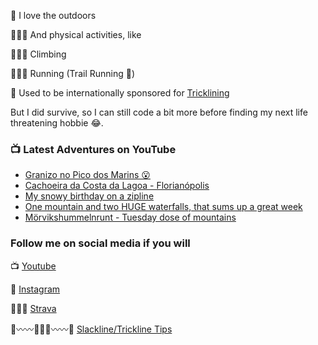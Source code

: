 🌄 I love the outdoors 

🤸🏼‍♂️ And physical activities, like

🧗🏻‍♂️ Climbing

🏃🏻‍♂️ Running (Trail Running 💚)

🎢 Used to be internationally sponsored for [Tricklining](https://youtu.be/AwZD0W4QY4c)

But I did survive, so I can still code a bit more before finding my next life threatening hobbie 😂.

### 📺 Latest Adventures on YouTube

<!-- YOUTUBE:START -->
- [Granizo no Pico dos Marins 😮](https://www.youtube.com/watch?v=3Kz_V8XWo0k)
- [Cachoeira da Costa da Lagoa - Florianópolis](https://www.youtube.com/watch?v=shjOecDtkAM)
- [My snowy birthday on a zipline](https://www.youtube.com/watch?v=hchZUroifz4)
- [One mountain and two HUGE waterfalls, that sums up a great week](https://www.youtube.com/watch?v=KdLxy1qNiYc)
- [Mörvikshummelnrunt - Tuesday dose of mountains](https://www.youtube.com/watch?v=VsxLycwIgXE)
<!-- YOUTUBE:END -->

### Follow me on social media if you will
📺 [Youtube](https://www.youtube.com/decabecanomato/?sub_confirmation=1)

📸 [Instagram](https://www.instagram.com/decabecanomato)

🏃🏻‍♂️ [Strava](https://www.strava.com/athletes/12209995)

🌲〰️〰️🚶🏻‍♂️〰️〰️🌲 [Slackline/Trickline Tips](https://www.youtube.com/slacklinetrickpedia/?sub_confirmation=1)